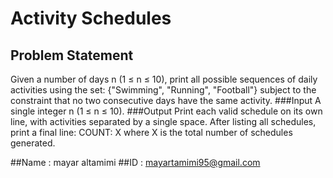 # Activity Schedules

## Problem Statement

Given a number of days n (1 ≤ n ≤ 10), print all possible sequences of daily activities using the set:
{"Swimming", "Running", "Football"}
subject to the constraint that no two consecutive days have the same activity.
###Input
A single integer n (1 ≤ n ≤ 10).
###Output
Print each valid schedule on its own line, with activities separated by a single space.
After listing all schedules, print a final line: COUNT: X where X is the total number of schedules
generated.

##Name : mayar altamimi
##ID : mayartamimi95@gmail.com

